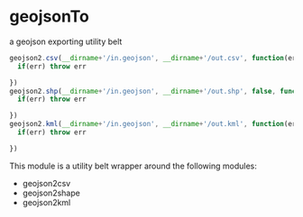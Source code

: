 geojsonTo
=========

a geojson exporting utility belt


```javascript
geojson2.csv(__dirname+'/in.geojson', __dirname+'/out.csv', function(err){
  if(err) throw err

})
geojson2.shp(__dirname+'/in.geojson', __dirname+'/out.shp', false, function(err){
  if(err) throw err

})
geojson2.kml(__dirname+'/in.geojson', __dirname+'/out.kml', function(err){
  if(err) throw err

})
```

This module is a utility belt wrapper around the following modules:

- geojson2csv
- geojson2shape
- geojson2kml